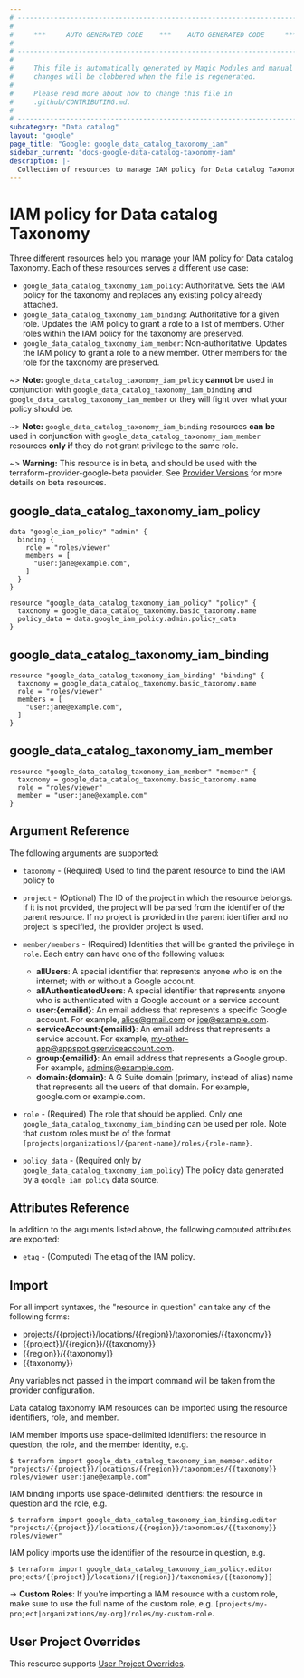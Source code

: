 ```yaml
---
# ----------------------------------------------------------------------------
#
#     ***     AUTO GENERATED CODE    ***    AUTO GENERATED CODE     ***
#
# ----------------------------------------------------------------------------
#
#     This file is automatically generated by Magic Modules and manual
#     changes will be clobbered when the file is regenerated.
#
#     Please read more about how to change this file in
#     .github/CONTRIBUTING.md.
#
# ----------------------------------------------------------------------------
subcategory: "Data catalog"
layout: "google"
page_title: "Google: google_data_catalog_taxonomy_iam"
sidebar_current: "docs-google-data-catalog-taxonomy-iam"
description: |-
  Collection of resources to manage IAM policy for Data catalog Taxonomy
---
```


# IAM policy for Data catalog Taxonomy
Three different resources help you manage your IAM policy for Data catalog Taxonomy. Each of these resources serves a different use case:

* `google_data_catalog_taxonomy_iam_policy`: Authoritative. Sets the IAM policy for the taxonomy and replaces any existing policy already attached.
* `google_data_catalog_taxonomy_iam_binding`: Authoritative for a given role. Updates the IAM policy to grant a role to a list of members. Other roles within the IAM policy for the taxonomy are preserved.
* `google_data_catalog_taxonomy_iam_member`: Non-authoritative. Updates the IAM policy to grant a role to a new member. Other members for the role for the taxonomy are preserved.

~> **Note:** `google_data_catalog_taxonomy_iam_policy` **cannot** be used in conjunction with `google_data_catalog_taxonomy_iam_binding` and `google_data_catalog_taxonomy_iam_member` or they will fight over what your policy should be.

~> **Note:** `google_data_catalog_taxonomy_iam_binding` resources **can be** used in conjunction with `google_data_catalog_taxonomy_iam_member` resources **only if** they do not grant privilege to the same role.

~> **Warning:** This resource is in beta, and should be used with the terraform-provider-google-beta provider.
See [Provider Versions](https://terraform.io/docs/providers/google/guides/provider_versions.html) for more details on beta resources.


## google\_data\_catalog\_taxonomy\_iam\_policy

```hcl
data "google_iam_policy" "admin" {
  binding {
    role = "roles/viewer"
    members = [
      "user:jane@example.com",
    ]
  }
}

resource "google_data_catalog_taxonomy_iam_policy" "policy" {
  taxonomy = google_data_catalog_taxonomy.basic_taxonomy.name
  policy_data = data.google_iam_policy.admin.policy_data
}
```

## google\_data\_catalog\_taxonomy\_iam\_binding

```hcl
resource "google_data_catalog_taxonomy_iam_binding" "binding" {
  taxonomy = google_data_catalog_taxonomy.basic_taxonomy.name
  role = "roles/viewer"
  members = [
    "user:jane@example.com",
  ]
}
```

## google\_data\_catalog\_taxonomy\_iam\_member

```hcl
resource "google_data_catalog_taxonomy_iam_member" "member" {
  taxonomy = google_data_catalog_taxonomy.basic_taxonomy.name
  role = "roles/viewer"
  member = "user:jane@example.com"
}
```

## Argument Reference

The following arguments are supported:

* `taxonomy` - (Required) Used to find the parent resource to bind the IAM policy to

* `project` - (Optional) The ID of the project in which the resource belongs.
    If it is not provided, the project will be parsed from the identifier of the parent resource. If no project is provided in the parent identifier and no project is specified, the provider project is used.

* `member/members` - (Required) Identities that will be granted the privilege in `role`.
  Each entry can have one of the following values:
  * **allUsers**: A special identifier that represents anyone who is on the internet; with or without a Google account.
  * **allAuthenticatedUsers**: A special identifier that represents anyone who is authenticated with a Google account or a service account.
  * **user:{emailid}**: An email address that represents a specific Google account. For example, alice@gmail.com or joe@example.com.
  * **serviceAccount:{emailid}**: An email address that represents a service account. For example, my-other-app@appspot.gserviceaccount.com.
  * **group:{emailid}**: An email address that represents a Google group. For example, admins@example.com.
  * **domain:{domain}**: A G Suite domain (primary, instead of alias) name that represents all the users of that domain. For example, google.com or example.com.

* `role` - (Required) The role that should be applied. Only one
    `google_data_catalog_taxonomy_iam_binding` can be used per role. Note that custom roles must be of the format
    `[projects|organizations]/{parent-name}/roles/{role-name}`.

* `policy_data` - (Required only by `google_data_catalog_taxonomy_iam_policy`) The policy data generated by
  a `google_iam_policy` data source.

## Attributes Reference

In addition to the arguments listed above, the following computed attributes are
exported:

* `etag` - (Computed) The etag of the IAM policy.

## Import

For all import syntaxes, the "resource in question" can take any of the following forms:

* projects/{{project}}/locations/{{region}}/taxonomies/{{taxonomy}}
* {{project}}/{{region}}/{{taxonomy}}
* {{region}}/{{taxonomy}}
* {{taxonomy}}

Any variables not passed in the import command will be taken from the provider configuration.

Data catalog taxonomy IAM resources can be imported using the resource identifiers, role, and member.

IAM member imports use space-delimited identifiers: the resource in question, the role, and the member identity, e.g.
```
$ terraform import google_data_catalog_taxonomy_iam_member.editor "projects/{{project}}/locations/{{region}}/taxonomies/{{taxonomy}} roles/viewer user:jane@example.com"
```

IAM binding imports use space-delimited identifiers: the resource in question and the role, e.g.
```
$ terraform import google_data_catalog_taxonomy_iam_binding.editor "projects/{{project}}/locations/{{region}}/taxonomies/{{taxonomy}} roles/viewer"
```

IAM policy imports use the identifier of the resource in question, e.g.
```
$ terraform import google_data_catalog_taxonomy_iam_policy.editor projects/{{project}}/locations/{{region}}/taxonomies/{{taxonomy}}
```

-> **Custom Roles**: If you're importing a IAM resource with a custom role, make sure to use the
 full name of the custom role, e.g. `[projects/my-project|organizations/my-org]/roles/my-custom-role`.

## User Project Overrides

This resource supports [User Project Overrides](https://www.terraform.io/docs/providers/google/guides/provider_reference.html#user_project_override).
